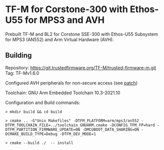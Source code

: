 # TF-M for Corstone-300 with Ethos-U55 for MPS3 and AVH

Prebuilt TF-M and BL2 for Corstone SSE-300 with Ethos-U55 Subsystem for MPS3 (AN552) and Arm Virtual Hardware (AVH).

## Building

Repository: https://git.trustedfirmware.org/TF-M/trusted-firmware-m.git  
Tag: TF-Mv1.6.0

Configured AVH peripherals for non-secure access (see [patch](avh.patch))

Toolchain: GNU Arm Embedded Toolchain 10.3-2021.10

Configuration and Build commands:

`> mkdir build && cd build`

`> cmake .. -G"Unix Makefiles" -DTFM_PLATFORM=arm/mps3/an552 -DTFM_TOOLCHAIN_FILE=../toolchain_GNUARM.cmake -DCONFIG_TFM_FP=hard -DTFM_PARTITION_FIRMWARE_UPDATE=ON -DMCUBOOT_DATA_SHARING=ON -DCMAKE_BUILD_TYPE=Debug -DTFM_DEV_MODE=1`

`> cmake --build ./  -- install`

